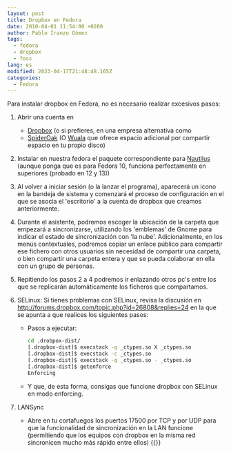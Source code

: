 ```yaml
---
layout: post
title: Dropbox en Fedora
date: 2010-04-01 11:54:00 +0200
author: Pablo Iranzo Gómez
tags:
  - fedora
  - dropbox
  - foss
lang: es
modified: 2023-04-17T21:48:48.165Z
categories:
  - Fedora
---
```


Para instalar dropbox en Fedora, no es necesario realizar excesivos pasos:

1. Abrir una cuenta en
   - [Dropbox](https://www.dropbox.com/referrals/NTM4OTM3ODI5) (o si prefieres, en una empresa alternativa como
   - [SpiderOak](https://spideroak.com/download/referral/dfba22f9764b55ab68427da014e9f0e5) (O [Wuala](http://www.wuala.com/referral/FK4KF3PFHJAF64A74KMB) que ofrece espacio adicional por compartir espacio en tu propio disco)
1. Instalar en nuestra fedora el paquete correspondiente para [Nautilus](https://www.dropbox.com/downloading?os=lnx) (aunque ponga que es para Fedora 10, funciona perfectamente en superiores (probado en 12 y 13))
1. Al volver a iniciar sesión (o la lanzar el programa), aparecerá un icono en la bandeja de sistema y comenzará el proceso de configuración en el que se asocia el 'escritorio' a la cuenta de dropbox que creamos anteriormente.
1. Durante el asistente, podremos escoger la ubicación de la carpeta que empezará a sincronizarse, utilizando los 'emblemas' de Gnome para indicar el estado de sincronización con 'la nube'. Adicionalmente, en los menús contextuales, podremos copiar un enlace público para compartir ese fichero con otros usuarios sin necesidad de compartir una carpeta, o bien compartir una carpeta entera y que se pueda colaborar en ella con un grupo de personas.
1. Repitiendo los pasos 2 a 4 podremos ir enlazando otros pc's entre los que se replicarán automáticamente los ficheros que compartamos.
1. SELinux: Si tienes problemas con SELinux, revisa la discusión en <http://forums.dropbox.com/topic.php?id=26808&replies=24> en la que se apunta a que realices los siguientes pasos:

   - Pasos a ejecutar:

     ```bash
     cd .drobpox-dist/
     [.dropbox-dist]$ execstack -q _ctypes.so X _ctypes.so
     [.dropbox-dist]$ execstack -c _ctypes.so
     [.dropbox-dist]$ execstack -q _ctypes.so - _ctypes.so
     [.dropbox-dist]$ getenforce
     Enforcing
     ```

   - Y que, de esta forma, consigas que funcione dropbox con SELinux en modo enforcing.

1. LANSync
   - Abre en tu cortafuegos los puertos 17500 por TCP y por UDP para que la funcionalidad de sincronización en la LAN funcione (permitiendo que los equipos con dropbox en la misma red sincronicen mucho más rápido entre ellos)
     {{<disfruta>}}
